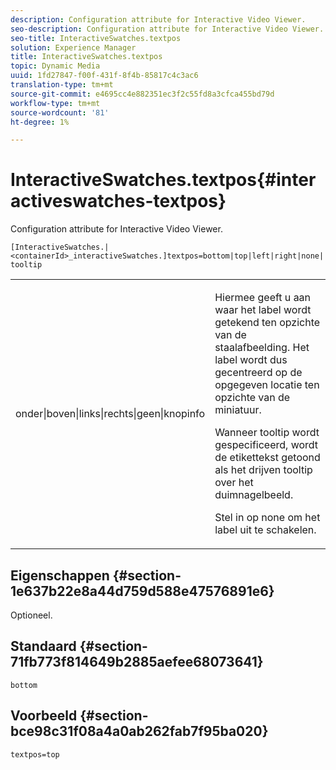 ```yaml
---
description: Configuration attribute for Interactive Video Viewer.
seo-description: Configuration attribute for Interactive Video Viewer.
seo-title: InteractiveSwatches.textpos
solution: Experience Manager
title: InteractiveSwatches.textpos
topic: Dynamic Media
uuid: 1fd27847-f00f-431f-8f4b-85817c4c3ac6
translation-type: tm+mt
source-git-commit: e4695cc4e882351ec3f2c55fd8a3cfca455bd79d
workflow-type: tm+mt
source-wordcount: '81'
ht-degree: 1%

---
```



# InteractiveSwatches.textpos{#interactiveswatches-textpos}

Configuration attribute for Interactive Video Viewer.

`[InteractiveSwatches.|<containerId>_interactiveSwatches.]textpos=bottom|top|left|right|none|tooltip`

<table id="table_441553CD34C94A58A9D7CBF772DEDDB6"> 
 <tbody> 
  <tr> 
   <td colname="col1"> <p> <span class="codeph"> onder|boven|links|rechts|geen|knopinfo</span> </p> </td> 
   <td colname="col2"> <p> Hiermee geeft u aan waar het label wordt getekend ten opzichte van de staalafbeelding. Het label wordt dus gecentreerd op de opgegeven locatie ten opzichte van de miniatuur. </p> <p>Wanneer <span class="codeph"> tooltip</span> wordt gespecificeerd, wordt de etikettekst getoond als het drijven tooltip over het duimnagelbeeld. </p> <p>Stel in op <span class="codeph"> none</span> om het label uit te schakelen. </p> </td> 
  </tr> 
 </tbody> 
</table>

## Eigenschappen {#section-1e637b22e8a44d759d588e47576891e6}

Optioneel.

## Standaard {#section-71fb773f814649b2885aefee68073641}

`bottom`

## Voorbeeld {#section-bce98c31f08a4a0ab262fab7f95ba020}

```
textpos=top
```

